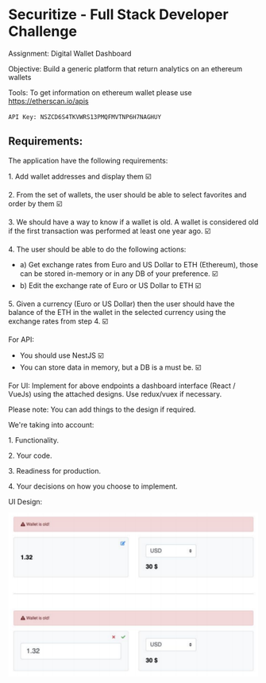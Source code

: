 # Securitize - Full Stack Developer Challenge

Assignment: Digital Wallet Dashboard

Objective: Build a generic platform that return analytics on an ethereum wallets

Tools:
To get information on ethereum wallet please use https://etherscan.io/apis

`API Key: NSZCD6S4TKVWRS13PMQFMVTNP6H7NAGHUY`

## Requirements:

The application have the following requirements:

1\. Add wallet addresses and display them ☑️

2\. From the set of wallets, the user should be able to select favorites and order by them ☑️

3\. We should have a way to know if a wallet is old. A wallet is considered old if the first transaction was performed at least one year ago. ☑️

4\. The user should be able to do the following actions:
- a) Get exchange rates from Euro and US Dollar to ETH (Ethereum), those can be stored in-memory or in any DB of your preference. ☑️
- b) Edit the exchange rate of Euro or US Dollar to ETH ☑️

5\. Given a currency (Euro or US Dollar) then the user should have the balance of the ETH in the wallet in the selected currency using the exchange rates from step 4. ☑️

For API:
- You should use NestJS ☑️
- You can store data in memory, but a DB is a must be. ☑️

For UI:
Implement for above endpoints a dashboard interface (React / VueJs) using the attached designs. Use redux/vuex if necessary.

Please note: You can add things to the design if required.

We're taking into account:

1\. Functionality.

2\. Your code.

3\. Readiness for production.

4\. Your decisions on how you choose to implement.

UI Design:

<img src="./docs/ui-design.png" title="ui design">